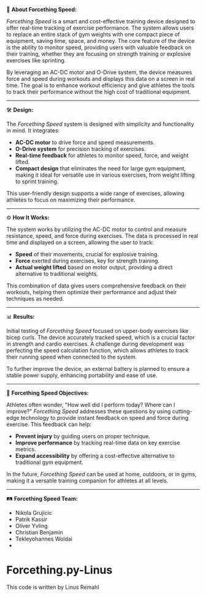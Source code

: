 
🦾 **About Forcething Speed:**

*Forcething Speed* is a smart and cost-effective training device designed to offer real-time tracking of exercise performance. The system allows users to replace an entire stack of gym weights with one compact piece of equipment, saving time, space, and money. The core feature of the device is the ability to monitor speed, providing users with valuable feedback on their training, whether they are focusing on strength training or explosive exercises like sprinting.

By leveraging an AC-DC motor and O-Drive system, the device measures force and speed during workouts and displays this data on a screen in real time. The goal is to enhance workout efficiency and give athletes the tools to track their performance without the high cost of traditional equipment.

---

🛠️ **Design:**

The *Forcething Speed* system is designed with simplicity and functionality in mind. It integrates:
- **AC-DC motor** to drive force and speed measurements.
- **O-Drive system** for precision tracking of exercises.
- **Real-time feedback** for athletes to monitor speed, force, and weight lifted.
- **Compact design** that eliminates the need for large gym equipment, making it ideal for versatile use in various exercises, from weight lifting to sprint training.

This user-friendly design supports a wide range of exercises, allowing athletes to focus on maximizing their performance.

---

⚙️ **How It Works:**

The system works by utilizing the AC-DC motor to control and measure resistance, speed, and force during exercises. The data is processed in real time and displayed on a screen, allowing the user to track:
- **Speed** of their movements, crucial for explosive training.
- **Force** exerted during exercises, key for strength training.
- **Actual weight lifted** based on motor output, providing a direct alternative to traditional weights.

This combination of data gives users comprehensive feedback on their workouts, helping them optimize their performance and adjust their techniques as needed.

---

📊 **Results:**

Initial testing of *Forcething Speed* focused on upper-body exercises like bicep curls. The device accurately tracked speed, which is a crucial factor in strength and cardio exercises. A challenge during development was perfecting the speed calculation function, which allows athletes to track their running speed when connected to the system.

To further improve the device, an external battery is planned to ensure a stable power supply, enhancing portability and ease of use.

---

🎯 **Forcething Speed Objectives:**

Athletes often wonder, "How well did I perform today? Where can I improve?" *Forcething Speed* addresses these questions by using cutting-edge technology to provide instant feedback on speed and force during exercise. This feedback can help:
- **Prevent injury** by guiding users on proper technique.
- **Improve performance** by tracking real-time data on key exercise metrics.
- **Expand accessibility** by offering a cost-effective alternative to traditional gym equipment.

In the future, *Forcething Speed* can be used at home, outdoors, or in gyms, making it a versatile training companion for athletes at all levels.

---

🛤️ **Forcething Speed Team:**

- Nikola Grujicic  
- Patrik Kassir  
- Oliver Yvling  
- Christian Benjamin  
- Tekleyohannes Woldai
- 
# Forcething.py-Linus
This code is written by Linus Remahl 
